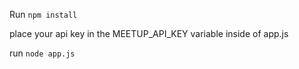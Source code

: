 Run `npm install`

place your api key in the MEETUP_API_KEY variable inside of app.js

run `node app.js`
